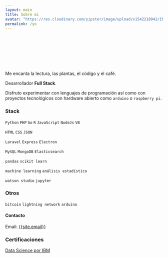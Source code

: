 ```yaml
---
layout: main
title: Sobre mi
avatar: "https://res.cloudinary.com/yipster/image/upload/v1542218942/IMG_20181031_094609_863_ybjpx1.jpg"
permalink: /yo
---
```


<div style="background:url({{page.avatar}}); background-size:100px; width:100px; height:100px;border-radius:50px;"></div>

Me encanta la lectura, las plantas, el código y el café.

Desarrollador __Full Stack__.

Disfruto experimentar con lenguajes de programación así como con proyectos tecnológicos con  hardware abierto como `arduino` o `raspberry pi`. 

### Stack

`Python` `PHP` `Go` `R` `JavaScript` `NodeJs` `VB`

`HTML` `CSS` `JSON`

`Laravel` `Express` `Electron`

`MySQL` `MongoDB` `Elasticsearch`

`pandas` `scikit learn`

`machine learning` `análisis estadístico`

`watson studio` `jupyter`

### Otros

`bitcoin` `lightning network` `arduino` 

<h4 id="contact">Contacto</h4>

<p>Email: <a href="mailto:{{site.email}}">{{site.email}}</a></p>

### Certificaciones

[Data Science por IBM](https://www.youracclaim.com/users/victoriano-garza/badges)